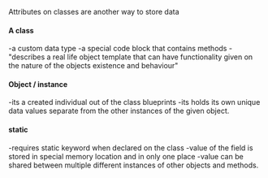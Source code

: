 
Attributes on classes are another way to store data

#### A class
-a custom data type
-a special code block that contains methods
-"describes a real life object template that can have functionality given on the nature of the objects existence and behaviour"

#### Object / instance
-its a created individual out of the class blueprints
-its holds its own unique data values separate from the other instances of the given object.

#### static
-requires static keyword when declared on the class
-value of the field is stored in special memory location and in only one place
-value can be shared between multiple different instances of other objects and methods.
